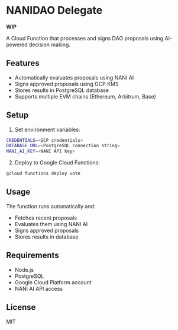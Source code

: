 # NANIDAO Delegate

**WIP**

A Cloud Function that processes and signs DAO proposals using AI-powered decision making.

## Features
- Automatically evaluates proposals using NANI AI
- Signs approved proposals using GCP KMS
- Stores results in PostgreSQL database
- Supports multiple EVM chains (Ethereum, Arbitrum, Base)

## Setup
1. Set environment variables:
```bash
CREDENTIALS=<GCP credentials>
DATABASE_URL=<PostgreSQL connection string>
NANI_AI_KEY=<NANI API key>
```

2. Deploy to Google Cloud Functions:
```bash
gcloud functions deploy vote
```

## Usage
The function runs automatically and:
- Fetches recent proposals
- Evaluates them using NANI AI
- Signs approved proposals
- Stores results in database

## Requirements
- Node.js
- PostgreSQL
- Google Cloud Platform account
- NANI AI API access

## License
MIT
